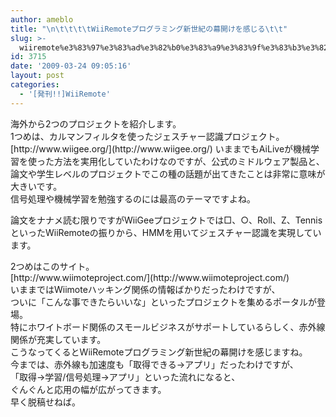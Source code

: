 ```yaml
---
author: ameblo
title: "\n\t\t\t\tWiiRemoteプログラミング新世紀の幕開けを感じる\t\t"
slug: >-
  wiiremote%e3%83%97%e3%83%ad%e3%82%b0%e3%83%a9%e3%83%9f%e3%83%b3%e3%82%b0%e6%96%b0%e4%b8%96%e7%b4%80%e3%81%ae%e5%b9%95%e9%96%8b%e3%81%91%e3%82%92%e6%84%9f%e3%81%98%e3%82%8b
id: 3715
date: '2009-03-24 09:05:16'
layout: post
categories:
  - '[発刊!!]WiiRemote'
---
```


<div goog_docs_charindex="228">海外から2つのプロジェクトを紹介します。</div>

<div goog_docs_charindex="254">1つめは、カルマンフィルタを使ったジェスチャー認識プロジェクト。</div>

<div goog_docs_charindex="288">[http://www.wiigee.org/](http://www.wiigee.org/)  
いままでもAiLiveが機械学習を使った方法を実用化していたわけなのですが、公式のミドルウェア製品と、論文や学生レベルのプロジェクトでこの種の話題が出てきたことは非常に意味が大きいです。</div>

<div goog_docs_charindex="408">

<div goog_docs_charindex="409">信号処理や機械学習を勉強するのには最高のテーマですよね。</div>

論文をナナメ読む限りですがWiiGeeプロジェクトでは□、○、Roll、Z、TennisといったWiiRemoteの振りから、HMMを用いてジェスチャー認識を実現しています。</div>

<div goog_docs_charindex="530">2つめはこのサイト。</div>

<div goog_docs_charindex="542">[http://www.wiimoteproject.com/](http://www.wiimoteproject.com/)</div>

<div goog_docs_charindex="577">いままではWiimoteハッキング関係の情報ばかりだったわけですが、</div>

<div goog_docs_charindex="613">ついに「こんな事できたらいいな」といったプロジェクトを集めるポータルが登場。</div>

<div goog_docs_charindex="653">特にホワイトボード関係のスモールビジネスがサポートしているらしく、赤外線関係が充実しています。</div>

<div goog_docs_charindex="702">こうなってくるとWiiRemoteプログラミング新世紀の幕開けを感じますね。</div>

<div goog_docs_charindex="705">今までは、赤外線も加速度も「取得できる→アプリ」だったわけですが、</div>

<div goog_docs_charindex="705">「取得→学習/信号処理→アプリ」といった流れになると、</div>

<div goog_docs_charindex="705">ぐんぐんと応用の幅が広がってきます。</div>

<div goog_docs_charindex="705">早く脱稿せねば。</div>